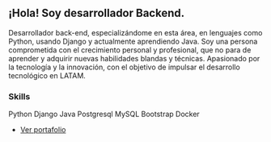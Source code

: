 ## ¡Hola! Soy desarrollador Backend.

Desarrollador back-end, especializándome en esta área, en lenguajes como Python, usando Django y actualmente aprendiendo Java. Soy una persona comprometida con el crecimiento personal y profesional, que no para de aprender y adquirir nuevas habilidades blandas y técnicas. Apasionado por la tecnología y la innovación, con el objetivo de impulsar el desarrollo tecnológico en LATAM. 

### Skills
Python
Django
Java
Postgresql
MySQL
Bootstrap
Docker

* [Ver portafolio](https://www.marlon-cuartas-dev.com/)

